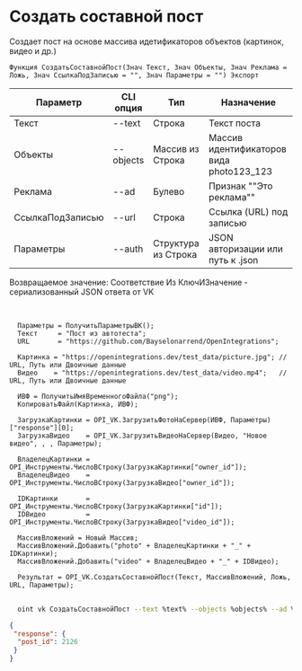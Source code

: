 ﻿---
sidebar_position: 2
---

# Создать составной пост
 Создает пост на основе массива идетификаторов объектов (картинок, видео и др.)



`Функция СоздатьСоставнойПост(Знач Текст, Знач Объекты, Знач Реклама = Ложь, Знач СсылкаПодЗаписью = "", Знач Параметры = "") Экспорт`

  | Параметр | CLI опция | Тип | Назначение |
  |-|-|-|-|
  | Текст | --text | Строка | Текст поста |
  | Объекты | --objects | Массив из Строка | Массив идентификаторов вида photo123_123 |
  | Реклама | --ad | Булево | Признак ""Это реклама"" |
  | СсылкаПодЗаписью | --url | Строка | Ссылка (URL) под записью |
  | Параметры | --auth | Структура из Строка | JSON авторизации или путь к .json |

  
  Возвращаемое значение:   Соответствие Из КлючИЗначение - сериализованный JSON ответа от VK

<br/>




```bsl title="Пример кода"
  Параметры = ПолучитьПараметрыВК();
  Текст     = "Пост из автотеста";
  URL       = "https://github.com/Bayselonarrend/OpenIntegrations";
  
  Картинка = "https://openintegrations.dev/test_data/picture.jpg"; // URL, Путь или Двоичные данные
  Видео    = "https://openintegrations.dev/test_data/video.mp4";   // URL, Путь или Двоичные данные
  
  ИВФ = ПолучитьИмяВременногоФайла("png");
  КопироватьФайл(Картинка, ИВФ);
  
  ЗагрузкаКартинки = OPI_VK.ЗагрузитьФотоНаСервер(ИВФ, Параметры)["response"][0];
  ЗагрузкаВидео    = OPI_VK.ЗагрузитьВидеоНаСервер(Видео, "Новое видео", , , Параметры);
  
  ВладелецКартинки = OPI_Инструменты.ЧислоВСтроку(ЗагрузкаКартинки["owner_id"]);
  ВладелецВидео    = OPI_Инструменты.ЧислоВСтроку(ЗагрузкаВидео["owner_id"]);
  
  IDКартинки       = OPI_Инструменты.ЧислоВСтроку(ЗагрузкаКартинки["id"]);
  IDВидео          = OPI_Инструменты.ЧислоВСтроку(ЗагрузкаВидео["video_id"]);
  
  МассивВложений = Новый Массив;
  МассивВложений.Добавить("photo" + ВладелецКартинки + "_" + IDКартинки);
  МассивВложений.Добавить("video" + ВладелецВидео + "_" + IDВидео);
  
  Результат = OPI_VK.СоздатьСоставнойПост(Текст, МассивВложений, Ложь, URL, Параметры);
```
        


```sh title="Пример команды CLI"
    
  oint vk СоздатьСоставнойПост --text %text% --objects %objects% --ad %ad% --url %url% --auth %auth%

```

```json title="Результат"
{
 "response": {
  "post_id": 2126
 }
}
```
